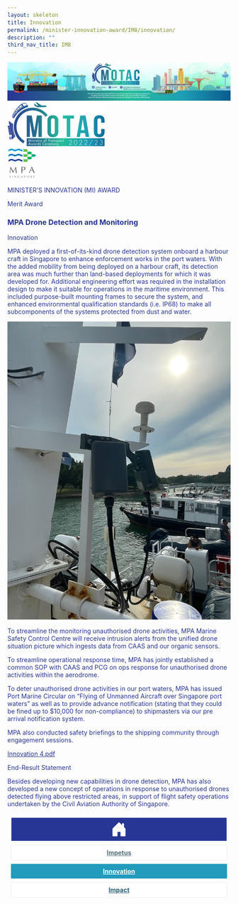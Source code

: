 ```yaml
---
layout: skeleton
title: Innovation
permalink: /minister-innovation-award/IM8/innovation/
description: ""
third_nav_title: IM8
---
```

<style type="text/css">
   .text-pri {
     color: #273592;
   }

   .nav-tabs {
     border-bottom: none !important;
     overflow: hidden !important;
   }

   .nav-link {
     margin: 8px !important;
     border-radius: 0px !important;
     font-weight: 700 !important;
     padding: 0.5rem 2.8rem !important;
   }

   .link-home {
     border: 1px solid #eee !important;
     color: #fff !important;
     background: rgb(39, 54, 149) !important;
     display: flex;
     justify-content: center;
     align-items: center;
   }

   .link-project {
     border: 1px solid #eee !important;
     color: rgb(83, 114, 122) !important;
     background-color: #fff !important;
     display: flex;
     justify-content: center;
     align-items: center;
   }

   .link-project.active {
     border: none !important;
     color: #fff !important;
     background: rgb(41, 115, 144) !important;
   }

   .link-solution {
     border: 1px solid #eee !important;
     color: rgb(69, 148, 145) !important;
     background-color: #fff !important;
     display: flex;
     justify-content: center;
     align-items: center;
   }

   .link-solution.active {
     border: none !important;
     color: #fff !important;
     background: rgb(34, 155, 189) !important;
   }

   .link-impact {
     border: 1px solid #eee !important;
     color: rgb(41, 95, 120) !important;
     background-color: #fff !important;
     display: flex;
     justify-content: center;
     align-items: center;
   }

   .link-impact.active {
     border: none !important;
     color: #fff !important;
     background: rgb(10, 91, 142) !important;
   }
 </style>
<img src="/images/hero.png" class="w-100"  alt="hero"/>
 <div class="container-fluid py-5 card-bg text-pri my-5">
   <div class="row">
     <div class="col-sm-12 pt-4 pb-3 text-center">
       <img src="/images/Logos/MOTAC_header.png" alt="motac logo" class="img-fluid" />
     </div>
   </div>
   <div class="row border border-4 border-info">
     <div class="col-sm-4 py-3 text-center d-flex flex-column align-items-center justify-content-center">
       <img src="/images/Logos/MPA.png" class="img-fluid" alt="MPA" />
     </div>
     <div class="col-sm-8 py-3 text-center bg-primary d-flex justify-content-center flex-column aligin-items-center">
       <p class="mb-1 text-light font-weight-bold raleway-font"> MINISTER’S INNOVATION (MI) AWARD </p>
       <p class="mb-0 distinguished-award">Merit Award</p>
     </div>
   </div>
   <div class="row">
     <div class="col-12 py-3">
       <h3 class="text-center font-weight-bold"> MPA Drone Detection and Monitoring </h3>
     </div>
     <div class="col-sm-12 text-center py-2 my-2 bg-heading">
       <p class="mb-0 h3 font-weight-bold text-uppercase text-light"> Innovation </p>
     </div>
     <div class="col-sm-12">
       <div class="row py-2">
         <div class="col-sm-8">
           <p> MPA deployed a first-of-its-kind drone detection system onboard a harbour craft in Singapore to enhance enforcement works in the port waters. With the added mobility from being deployed on a harbour craft, its detection area was much further than land-based deployments for which it was developed for. Additional engineering effort was required in the installation design to make it suitable for operations in the maritime environment. This included purpose-built mounting frames to secure the system, and enhanced environmental qualification standards (i.e. IP68) to make all subcomponents of the systems protected from dust and water. </p>
         </div>
         <div class="col-sm-4">
           <img src="/images/MI/IM8/Innovation_1.2.jpg" class="img-fluid border border-primary border-5 mb-3" alt="" />
         </div>
         <div class="col-sm-8">
           <p> To streamline the monitoring unauthorised drone activities, MPA Marine Safety Control Centre will receive intrusion alerts from the unified drone situation picture which ingests data from CAAS and our organic sensors. </p>
         </div>
         <div class="col-sm-4"></div>
         <div class="col-sm-8">
           <p> To streamline operational response time, MPA has jointly established a common SOP with CAAS and PCG on ops response for unauthorised drone activities within the aerodrome. </p>
         </div>
         <div class="col-sm-4"></div>
         <div class="col-sm-8">
           <p> To deter unauthorised drone activities in our port waters, MPA has issued Port Marine Circular on “Flying of Unmanned Aircraft over Singapore port waters” as well as to provide advance notification (stating that they could be fined up to $10,000 for non-compliance) to shipmasters via our pre arrival notification system. </p>
           <p> MPA also conducted safety briefings to the shipping community through engagement sessions. </p>
         </div>
         <div class="col-sm-4">
           <a href="/files/Innovation_4.pdf" class="font-weight-bold text-decoration-none text-pri" target="_blank">Innovation 4.pdf</a>
         </div>
       </div>
     </div>
   </div>
   <div class="row">
     <div class="col-sm-12 text-center py-2 my-2 bg-heading">
       <p class="mb-0 h3 font-weight-bold text-uppercase text-light"> End-Result Statement </p>
     </div>
     <div class="col-sm-12 py-2">
       <p class="mb-0 font-weight-bold text-pri"> Besides developing new capabilities in drone detection, MPA has also developed a new concept of operations in response to unauthorised drones detected flying above restricted areas, in support of flight safety operations undertaken by the Civil Aviation Authority of Singapore. </p>
     </div>
   </div>
   <nav>
     <div class="nav nav-tabs nav-fill" id="nav-tab" role="tablist">
       <a class="nav-link text-uppercase link-home text-decoration-none" id="nav-home-tab" href="/minister-innovation-award/IM8/home/">
         <svg xmlns="http://www.w3.org/2000/svg" width="36" height="36" fill="currentColor" class="bi bi-house-door-fill" viewBox="0 0 16 16">
           <path d="M6.5 14.5v-3.505c0-.245.25-.495.5-.495h2c.25 0 .5.25.5.5v3.5a.5.5 0 0 0 .5.5h4a.5.5 0 0 0 .5-.5v-7a.5.5 0 0 0-.146-.354L13 5.793V2.5a.5.5 0 0 0-.5-.5h-1a.5.5 0 0 0-.5.5v1.293L8.354 1.146a.5.5 0 0 0-.708 0l-6 6A.5.5 0 0 0 1.5 7.5v7a.5.5 0 0 0 .5.5h4a.5.5 0 0 0 .5-.5Z" />
         </svg>
       </a>
       <a class="nav-link link-project text-decoration-none text-uppercase" id="nav-project-tab" href="/minister-innovation-award/IM8/impetus/"> Impetus </a>
       <a class="nav-link active link-solution text-decoration-none text-uppercase" id="nav-solution-tab" href="/minister-innovation-award/IM8/innovation/"> Innovation</a>
       <a class="nav-link link-impact text-decoration-none text-uppercase" id="nav-impact-tab" href="/minister-innovation-award/IM8/impact/"> Impact</a>
     </div>
   </nav>
 </div>